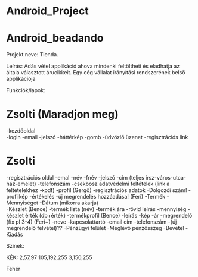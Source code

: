 # Android_Project
# Android_beadando

Projekt neve: Tienda.

Leírás:
Adás vétel applikáció ahova mindenki feltöltheti és eladhatja az általa választott árucikkeit.
Egy cég vállalat irányítási rendszerének belső applikációja 
 

Funkciók/lapok:
# Zsolti (Maradjon meg) 
-kezdőoldal  
    -login
    -email
    -jelszó
    -háttérkép
    -gomb
    -üdvözlő üzenet
    -regisztrációs link
# Zsolti
-regisztrációs oldal
    -emal
    -név
    -fnév
    -jelszó
    -cím (teljes irsz-város-utca-ház-emelet)
    -telefonszám
    -csekbosz adatvédelmi feltételek (link a feltételekhez ->pdf)
-profil (Gergő)
    -regisztrációs adatok
    -Dolgozói szám! 
    -profilkép
    -értékelés
-új megrendelés hozzáadása! (Feri)
    -Termék
    -Mennyiséget
    -Dátum (mikorra akarja)  
-Készlet (Bence)
    -termék lista (név)
    -termék ára
    -rövid leírás
    -mennyiség
    -készlet érték (db+érték)
-termékprofil (Bence)
    -leírás
    -kép
    -ár
-megrendelő (fix pl 3-4) (Feri+)
    -neve
    -kapcsolattartó
    -email cím
    -telefonszám
    -(új megrendelő felvétel)??
-Pénzügyi felület 
    -Meglévő pénzösszeg
    -Bevétel
    -Kiadás 



Szinek:

KÉK:
2,57,97
105,192,255
3,150,255

Fehér








